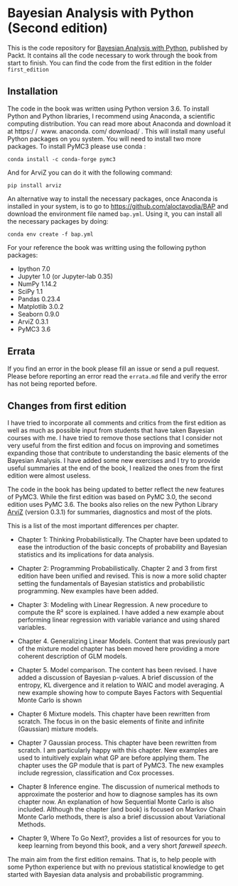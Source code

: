# Bayesian Analysis with Python (Second edition)

This is the code repository for [Bayesian Analysis with Python](https://www.packtpub.com/big-data-and-business-intelligence/bayesian-analysis-python-second-edition), published by Packt. It contains all the code necessary to work through the book from start to finish. You can find the code from the first edition in the folder `first_edition`

## Installation

The code in the book was written using Python version 3.6. To install Python and Python libraries, I recommend using Anaconda, a scientific computing distribution. You can read more about Anaconda and download it at https:/​ / ​ www.​ anaconda.​ com/​ download/​ . This will install many useful Python packages on you system. You will need to install two more packages. To install PyMC3 please use conda :


```
conda install -c conda-forge pymc3
```

And for ArviZ you can do it with the following command:

```
pip install arviz
```

An alternative way to install the necessary packages, once Anaconda is installed in your system, is to go to https://github.com/aloctavodia/BAP and download the environment file named `bap.yml`. Using it, you can install all the necessary packages by doing:

```
conda env create -f bap.yml
```

For your reference the book was writting using the following python packages:

* Ipython 7.0
* Jupyter 1.0 (or Jupyter-lab 0.35)
* NumPy 1.14.2
* SciPy 1.1
* Pandas  0.23.4
* Matplotlib 3.0.2
* Seaborn 0.9.0
* ArviZ 0.3.1
* PyMC3 3.6

## Errata

If you find an error in the book please fill an issue or send a pull request. Please before reporting an error read the `errata.md` file and verify the error has not being reported before.


## Changes from first edition

I have tried to incorporate all comments and critics from the first edition as well as much as possible input from students that have taken Bayesian courses with me. I have tried to remove those sections that I consider not very useful from the first edition and focus on improving and sometimes expanding those that contribute to understanding the basic elements of the Bayesian Analysis. I have added some new exercises and I try to provide useful summaries at the end of the book, I realized the ones from the first edition were almost useless. 

The code in the book has being updated to better reflect the new features of PyMC3. While the first edition was based on PyMC 3.0, the second edition uses PyMC 3.6. The books also relies on the new Python Library [ArviZ](https://arviz-devs.github.io/arviz/) (version 0.3.1) for summaries, diagnostics and most of the plots. 


This is a list of the most important differences per chapter.

* Chapter 1: Thinking Probabilistically. The Chapter have been updated to ease the introduction of the basic concepts of probability and Bayesian statistics and its implications for data analysis.

* Chapter 2: Programming Probabilistically. Chapter 2 and 3 from first edition have been unified and revised. This is now a more solid chapter setting the fundamentals of Bayesian statistics and probabilistic programming. New examples have been added.

* Chapter 3: Modeling with Linear Regression. A new procedure to compute the R² score is explained. I have added a new example about performing linear regression with variable variance and using shared variables.

* Chapter 4. Generalizing Linear Models. Content that was previously part of the mixture model chapter has been moved here providing a more coherent description of GLM models.

* Chapter 5. Model comparison. The content has been revised. I have added a discussion of Bayesian p-values. A brief discussion of the entropy, KL divergence and it relation to WAIC and model averaging. A new example showing how to compute Bayes Factors with Sequential Monte Carlo is shown

* Chapter 6 Mixture models. This chapter have been rewritten from scratch. The focus in on the basic elements of finite and infinite (Gaussian) mixture models. 

* Chapter 7 Gaussian process. This chapter have been rewritten from scratch. I am particularly happy with this chapter. New examples are used to intuitively explain what GP are before applying them. The chapter uses the GP module that is part of PyMC3. The new examples include regression, classification and Cox processes.

* Chapter 8 Inference engine. The discussion of numerical methods to approximate the posterior and how to diagnose samples has its own chapter now. An explanation of how Sequential Monte Carlo is also included. Although the chapter (and book) is focused on Markov Chain Monte Carlo methods, there is also a brief discussion about Variational Methods.

* Chapter 9, Where To Go Next?, provides a list of resources for you to keep learning from beyond this book, and a very short _farewell speech_.


The main aim from the first edition remains. That is, to help people with some Python experience but with no previous statistical knowledge to get started with Bayesian data analysis and probabilistic programming.
